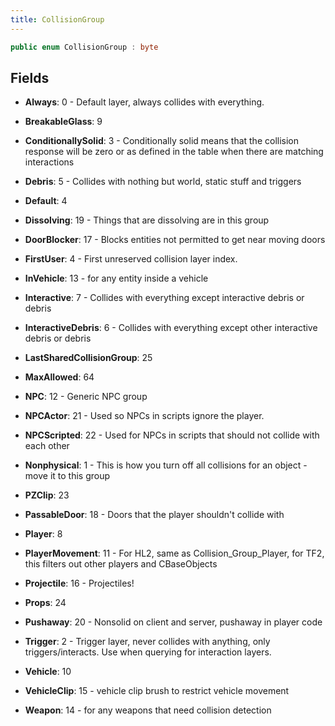 ```yaml
---
title: CollisionGroup
---
```


```csharp
public enum CollisionGroup : byte
```

## Fields

- **Always**: 0 - Default layer, always collides with everything.


- **BreakableGlass**: 9
- **ConditionallySolid**: 3 - Conditionally solid means that the collision response will be zero or as defined in the table when there are matching interactions


- **Debris**: 5 - Collides with nothing but world, static stuff and triggers


- **Default**: 4
- **Dissolving**: 19 - Things that are dissolving are in this group


- **DoorBlocker**: 17 - Blocks entities not permitted to get near moving doors


- **FirstUser**: 4 - First unreserved collision layer index.


- **InVehicle**: 13 - for any entity inside a vehicle


- **Interactive**: 7 - Collides with everything except interactive debris or debris


- **InteractiveDebris**: 6 - Collides with everything except other interactive debris or debris


- **LastSharedCollisionGroup**: 25
- **MaxAllowed**: 64
- **NPC**: 12 - Generic NPC group


- **NPCActor**: 21 - Used so NPCs in scripts ignore the player.


- **NPCScripted**: 22 - Used for NPCs in scripts that should not collide with each other


- **Nonphysical**: 1 - This is how you turn off all collisions for an object - move it to this group


- **PZClip**: 23
- **PassableDoor**: 18 - Doors that the player shouldn't collide with


- **Player**: 8
- **PlayerMovement**: 11 - For HL2, same as Collision_Group_Player, for TF2, this filters out other players and CBaseObjects


- **Projectile**: 16 - Projectiles!


- **Props**: 24
- **Pushaway**: 20 - Nonsolid on client and server, pushaway in player code


- **Trigger**: 2 - Trigger layer, never collides with anything, only triggers/interacts.  Use when querying for interaction layers.


- **Vehicle**: 10
- **VehicleClip**: 15 - vehicle clip brush to restrict vehicle movement


- **Weapon**: 14 - for any weapons that need collision detection



